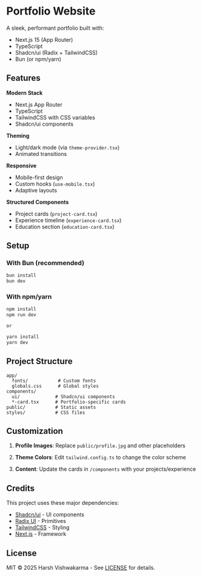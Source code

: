# Portfolio Website

A sleek, performant portfolio built with:

- Next.js 15 (App Router)
- TypeScript
- Shadcn/ui (Radix + TailwindCSS)
- Bun (or npm/yarn)

## Features

**Modern Stack**

- Next.js App Router
- TypeScript
- TailwindCSS with CSS variables
- Shadcn/ui components

**Theming**

- Light/dark mode (via `theme-provider.tsx`)
- Animated transitions

**Responsive**

- Mobile-first design
- Custom hooks (`use-mobile.tsx`)
- Adaptive layouts

**Structured Components**

- Project cards (`project-card.tsx`)
- Experience timeline (`experience-card.tsx`)
- Education section (`education-card.tsx`)

## Setup

### With Bun (recommended)

```bash
bun install
bun dev
```

### With npm/yarn

```bash
npm install
npm run dev

or

yarn install
yarn dev
```

## Project Structure

```
app/
  fonts/           # Custom fonts
  globals.css      # Global styles
components/
  ui/             # Shadcn/ui components
  *-card.tsx      # Portfolio-specific cards
public/           # Static assets
styles/           # CSS files
```

## Customization

1. **Profile Images**:
   Replace `public/profile.jpg` and other placeholders

2. **Theme Colors**:
   Edit `tailwind.config.ts` to change the color scheme

3. **Content**:
   Update the cards in `/components` with your projects/experience

## Credits

This project uses these major dependencies:

- [Shadcn/ui](https://ui.shadcn.com/) - UI components
- [Radix UI](https://www.radix-ui.com/) - Primitives
- [TailwindCSS](https://tailwindcss.com/) - Styling
- [Next.js](https://nextjs.org/) - Framework

## License

MIT © 2025 Harsh Vishwakarma - See [LICENSE](./LICENSE) for details.
